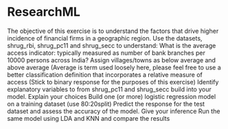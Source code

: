 # ResearchML
The objective of this exercise is to understand the factors that drive higher incidence of financial firms in a geographic region. Use the datasets, shrug_rbi, shrug_pc11 and shrug_secc to understand:
What is the average access indicator: typically measured as number of bank branches per 10000 persons across India? 
Assign villages/towns as below average and above average (Average is term used loosely here, please feel free to use a better classification definition that incorporates a relative measure of access (Stick to binary response for the purposes of this exercise)
Identify explanatory variables to from shrug_pc11 and shrug_secc build into your model. Explain your choices
Build one (or more) logistic regression model on a training dataset (use 80:20split)
Predict the response for the test dataset and assess the accuracy of the model. Give your inference 
Run the same model using LDA and KNN and compare the results
